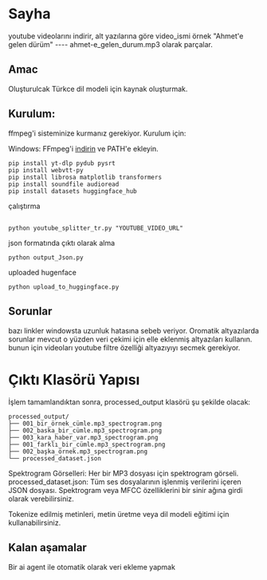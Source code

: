 # Sayha
youtube videolarını indirir, alt yazılarına göre video_ismi örnek "Ahmet'e gelen dürüm" ---- ahmet-e_gelen_durum.mp3 olarak parçalar.



## Amac
Oluşturulcak Türkce dil modeli için kaynak oluşturmak.

## Kurulum:
ffmpeg'i sisteminize kurmanız gerekiyor. Kurulum için:

Windows: FFmpeg'i [indirin](https://ffmpeg.org/download.html) ve PATH'e ekleyin.

```
pip install yt-dlp pydub pysrt
pip install webvtt-py
pip install librosa matplotlib transformers
pip install soundfile audioread
pip install datasets huggingface_hub

```
çalıştırma
## 
```
python youtube_splitter_tr.py "YOUTUBE_VIDEO_URL"
 ```
 json formatında çıktı olarak alma
 
 ```
 python output_Json.py
 ```
 uploaded hugenface
  ```
 python upload_to_huggingface.py

 ```
## Sorunlar
bazı linkler windowsta uzunluk hatasına sebeb veriyor.
Oromatik altyazılarda sorunlar mevcut o yüzden veri çekimi için
elle eklenmiş altyazıları kullanın. bunun için videoları youtube filtre özelliği altyazıyıyı secmek gerekiyor.



# Çıktı Klasörü Yapısı
İşlem tamamlandıktan sonra, processed_output klasörü şu şekilde olacak:

```
processed_output/
├── 001_bir_örnek_cümle.mp3_spectrogram.png
├── 002_baska_bir_cümle.mp3_spectrogram.png
├── 003_kara_haber_var.mp3_spectrogram.png
├── 001_farklı_bir_cümle.mp3_spectrogram.png
├── 002_başka_örnek.mp3_spectrogram.png
└── processed_dataset.json
```
Spektrogram Görselleri: Her bir MP3 dosyası için spektrogram görseli.
processed_dataset.json: Tüm ses dosyalarının işlenmiş verilerini içeren JSON dosyası.
Spektrogram veya MFCC özelliklerini bir sinir ağına girdi olarak verebilirsiniz.

Tokenize edilmiş metinleri, metin üretme veya dil modeli eğitimi için kullanabilirsiniz.

## Kalan aşamalar
Bir ai agent ile otomatik olarak veri ekleme yapmak